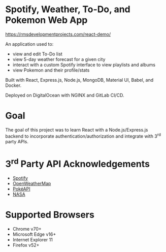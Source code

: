 # Spotify, Weather, To-Do, and Pokemon Web App

https://rmsdevelopmentprojects.com/react-demo/

An application used to:
- view and edit To-Do list
- view 5-day weather forecast for a given city
- interact with a custom Spotify interface to view playlists and albums
- view Pokemon and their profile/stats

Built with React, Express.js, Node.js, MongoDB, Material UI, Babel, and Docker.

Deployed on DigitalOcean with NGINX and GitLab CI/CD.


# Goal

The goal of this project was to learn React with a Node.js/Express.js backend to incorporate authentication/authorization and integrate with 3<sup>rd</sup> party APIs.


# 3<sup>rd</sup> Party API Acknowledgements

- [Spotify](https://developer.spotify.com/documentation/web-api/)
- [OpenWeatherMap](https://openweathermap.org/)
- [PokéAPI](https://pokeapi.co/)
- [NASA](https://api.nasa.gov/)


# Supported Browsers

- Chrome v70+
- Microsoft Edge v16+
- Internet Explorer 11
- Firefox v52+